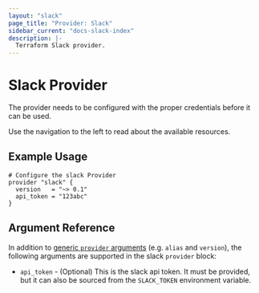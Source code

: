 ```yaml
---
layout: "slack"
page_title: "Provider: Slack"
sidebar_current: "docs-slack-index"
description: |-
  Terraform Slack provider.
---
```


# Slack Provider

The provider needs to be configured
with the proper credentials before it can be used.

Use the navigation to the left to read about the available resources.

## Example Usage

```hcl
# Configure the slack Provider
provider "slack" {
  version   = "~> 0.1"
  api_token = "123abc"
}
```

## Argument Reference

In addition to [generic `provider` arguments](https://www.terraform.io/docs/configuration/providers.html)
(e.g. `alias` and `version`), the following arguments are supported in the slack
 `provider` block:

* `api_token` - (Optional) This is the slack api token. It must be provided, but
  it can also be sourced from the `SLACK_TOKEN` environment variable.

